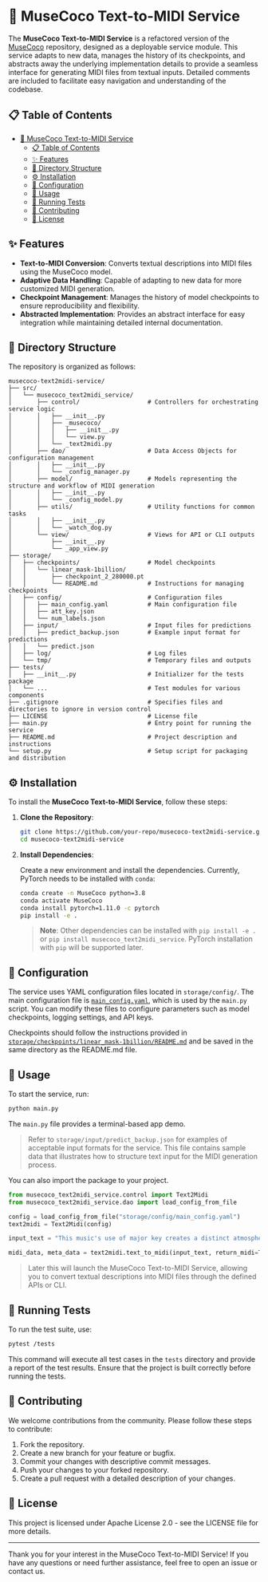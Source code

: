 # 🎵 MuseCoco Text-to-MIDI Service

The **MuseCoco Text-to-MIDI Service** is a refactored version of the [MuseCoco](https://github.com/microsoft/muzic) repository, designed as a deployable service module. This service adapts to new data, manages the history of its checkpoints, and abstracts away the underlying implementation details to provide a seamless interface for generating MIDI files from textual inputs. Detailed comments are included to facilitate easy navigation and understanding of the codebase.

## 📋 Table of Contents

- [🎵 MuseCoco Text-to-MIDI Service](#-musecoco-text-to-midi-service)
  - [📋 Table of Contents](#-table-of-contents)
  - [✨ Features](#-features)
  - [📂 Directory Structure](#-directory-structure)
  - [⚙️ Installation](#️-installation)
  - [🔧 Configuration](#-configuration)
  - [🚀 Usage](#-usage)
  - [🧪 Running Tests](#-running-tests)
  - [🤝 Contributing](#-contributing)
  - [📄 License](#-license)

## ✨ Features

- **Text-to-MIDI Conversion**: Converts textual descriptions into MIDI files using the MuseCoco model.
- **Adaptive Data Handling**: Capable of adapting to new data for more customized MIDI generation.
- **Checkpoint Management**: Manages the history of model checkpoints to ensure reproducibility and flexibility.
- **Abstracted Implementation**: Provides an abstract interface for easy integration while maintaining detailed internal documentation.

## 📂 Directory Structure

The repository is organized as follows:

```plaintext
musecoco-text2midi-service/
├── src/
│   └── musecoco_text2midi_service/
│       ├── control/                   # Controllers for orchestrating service logic
│       │   ├── __init__.py
│       │   ├── _musecoco/
│       │   │   ├── __init__.py
│       │   │   └── view.py
│       │   └── _text2midi.py
│       ├── dao/                       # Data Access Objects for configuration management
│       │   ├── __init__.py
│       │   └── _config_manager.py
│       ├── model/                     # Models representing the structure and workflow of MIDI generation
│       │   ├── __init__.py
│       │   └── _config_model.py
│       ├── utils/                     # Utility functions for common tasks
│       │   ├── __init__.py
│       │   └── _watch_dog.py
│       └── view/                      # Views for API or CLI outputs
│           ├── __init__.py
│           └── _app_view.py
├── storage/
│   ├── checkpoints/                   # Model checkpoints
│   │   └── linear_mask-1billion/
│   │       ├── checkpoint_2_280000.pt
│   │       └── README.md              # Instructions for managing checkpoints
│   ├── config/                        # Configuration files
│   │   ├── main_config.yaml           # Main configuration file
│   │   ├── att_key.json
│   │   └── num_labels.json
│   ├── input/                         # Input files for predictions
│   │   ├── predict_backup.json        # Example input format for predictions
│   │   └── predict.json
│   ├── log/                           # Log files
│   └── tmp/                           # Temporary files and outputs
├── tests/
│   ├── __init__.py                    # Initializer for the tests package
│   └── ...                            # Test modules for various components
├── .gitignore                         # Specifies files and directories to ignore in version control
├── LICENSE                            # License file
├── main.py                            # Entry point for running the service
├── README.md                          # Project description and instructions
└── setup.py                           # Setup script for packaging and distribution
```

## ⚙️ Installation

To install the **MuseCoco Text-to-MIDI Service**, follow these steps:

1. **Clone the Repository**:

   ```bash
   git clone https://github.com/your-repo/musecoco-text2midi-service.git
   cd musecoco-text2midi-service
   ```

2. **Install Dependencies**:

   Create a new environment and install the dependencies. Currently, PyTorch needs to be installed with `conda`:

   ```bash
   conda create -n MuseCoco python=3.8
   conda activate MuseCoco
   conda install pytorch=1.11.0 -c pytorch
   pip install -e .
   ```

   > **Note**: Other dependencies can be installed with `pip install -e .` or `pip install musecoco_text2midi_service`. PyTorch installation with `pip` will be supported later.

## 🔧 Configuration

The service uses YAML configuration files located in `storage/config/`. The main configuration file is [`main_config.yaml`](storage/config/main_config.yaml), which is used by the `main.py` script. You can modify these files to configure parameters such as model checkpoints, logging settings, and API keys.

Checkpoints should follow the instructions provided in [`storage/checkpoints/linear_mask-1billion/README.md`](storage/checkpoints/linear_mask-1billion/README.md) and be saved in the same directory as the README.md file.

## 🚀 Usage

To start the service, run:

```bash
python main.py
```

The `main.py` file provides a terminal-based app demo. 

> Refer to `storage/input/predict_backup.json` for examples of acceptable input formats for the service. This file contains sample data that illustrates how to structure text input for the MIDI generation process.

You can also import the package to your project.

```python
from musecoco_text2midi_service.control import Text2Midi
from musecoco_text2midi_service.dao import load_config_from_file

config = load_config_from_file("storage/config/main_config.yaml")
text2midi = Text2Midi(config)

input_text = "This music's use of major key creates a distinct atmosphere, with a playtime of 1 ~ 15 seconds. The rhythm in this song is very pronounced, and the music is enriched by grand piano, cello and drum. Overall, the song's length is around about 6 bars. The music conveys edginess."

midi_data, meta_data = text2midi.text_to_midi(input_text, return_midi=True)
```

> Later this will launch the MuseCoco Text-to-MIDI Service, allowing you to convert textual descriptions into MIDI files through the defined APIs or CLI. 

## 🧪 Running Tests

To run the test suite, use:

```bash
pytest /tests
```

This command will execute all test cases in the `tests` directory and provide a report of the test results. Ensure that the project is built correctly before running the tests.

## 🤝 Contributing

We welcome contributions from the community. Please follow these steps to contribute:

1. Fork the repository.
2. Create a new branch for your feature or bugfix.
3. Commit your changes with descriptive commit messages.
4. Push your changes to your forked repository.
5. Create a pull request with a detailed description of your changes.

## 📄 License

This project is licensed under Apache License 2.0 - see the LICENSE file for more details.

---

Thank you for your interest in the MuseCoco Text-to-MIDI Service! If you have any questions or need further assistance, feel free to open an issue or contact us.
